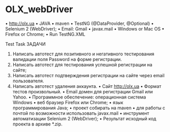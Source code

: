 # OLX_webDriver
• http://olx.ua • JAVA  • maven • TestNG (@DataProvider, @Optional)  • Selenium 2 (WebDriver); • Email: Gmail • javax.mail • Windows or Mac OS • Firefox or Chrome; • Run TestNG.XML

Test Task
ЗАДАЧИ
1. Написать автотест для позитивного и негативного тестирования валидации поля Password
на форме регистрации.
2. Написать автотест для тестирования успешной регистрации на сайте;
3. Написать автотест подтверждения регистрации на сайте через email пользователя.
4. Написать автотест удаления аккаунта.
• Сайт http://olx.ua
• Формат тестов произвольный.
• Email домен для регистрации Gmail или Yahoo.
• Программное обеспечение: операционная система Windows
• веб браузер Firefox или Chrome;
• язык программирования Java;
• проект собирать на maven
• для работы с почтой по возможности использовать javax.mail
• инструмент автоматизации Selenium 2 (WebDriver);
• Результат исходный код проекта в архиве *.zip.
